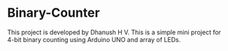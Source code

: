 # Binary-Counter
This project is developed by Dhanush H V. This is a simple mini project for 4-bit binary counting using Arduino UNO and array of LEDs.
